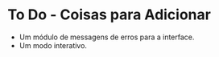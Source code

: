 # To Do - Coisas para Adicionar

- Um módulo de messagens de erros para a interface.
- Um modo interativo.